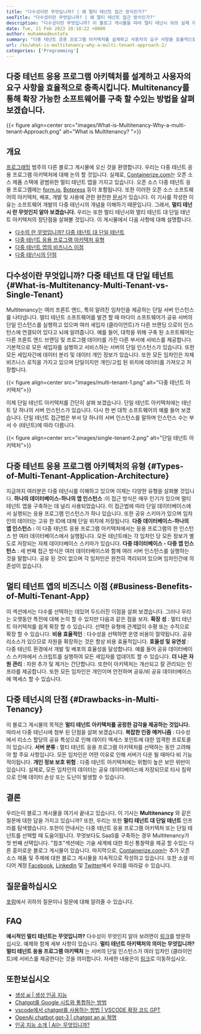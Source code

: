 ```yaml
---
title: "다수성이란 무엇입니까? | 왜 멀티 테넌트 접근 방식인가?" 
seoTitle: "다수성이란 무엇입니까? | 왜 멀티 테넌트 접근 방식인가?" 
description: "다수성이란 무엇입니까? 이 블로그 게시물을 따라 멀티 테넌시 뒤의 실제 개념을 배우고 확장 가능한 멀티 테넌트 응용 프로그램을 구축하십시오." 
date: Tue, 21 Feb 2023 20:10:22 +0000
author: muhammadmustafa
summary: "다중 테넌트 응용 프로그램 아키텍처를 설계하고 사용자의 요구 사항을 효율적으로 충족시킵니다. Multitenancy를 통해 확장 가능한 소프트웨어를 구축 할 수있는 방법을 살펴 보겠습니다." 
url: /ko/what-is-multitenancy-why-a-multi-tenant-approach-2/
categories: ['Programming']
---
```


## 다중 테넌트 응용 프로그램 아키텍처를 설계하고 사용자의 요구 사항을 효율적으로 충족시킵니다. Multitenancy를 통해 확장 가능한 소프트웨어를 구축 할 수있는 방법을 살펴 보겠습니다.

{{< figure align=center src="images/What-is-Multitenancy-Why-a-multi-tenant-Approach.png" alt="What is Multitenancy? ">}}


## 개요
[프로그래밍][1] 범주의 다른 블로그 게시물에 오신 것을 환영합니다. 우리는 다중 테넌트 응용 프로그램 아키텍처에 대해 논의 할 것입니다. 실제로, [Containerize.com][2]는 오픈 소스 제품 스택에 광범위한 멀티 테넌트 앱을 가지고 있습니다. 오픈 소스 다중 테넌트 응용 프로그램에는 [form.io][3], [Botpress][4] 등이 포함됩니다. 또한 이러한 오픈 소스 소프트웨어의 아키텍처, 배포, 개발 및 사용에 관한 완전한 [문서][5]가 있습니다. 이 기사를 작성한 이유는 소프트웨어 개발의 다중 테넌시의 개념을 이해하기 때문입니다. 그래서,  **멀티 테넌시 란 무엇인지 알아 보겠습니다.**  우리는 또한 멀티 테넌시와 멀티 테넌트 대 단일 테넌트 아키텍처의 장단점을 살펴볼 것입니다.
이 게시물에서 다음 사항에 대해 설명합니다.
  * [다수의 란 무엇입니까? 다중 테넌트 대 단일 테넌트][6]
  * [다중 테넌트 응용 프로그램 아키텍처 유형][7]
  * [다중 테넌트 앱의 비즈니스 이점][8]
  * [다중 테넌시의 단점][9]

## 다수성이란 무엇입니까? 다중 테넌트 대 단일 테넌트 {#What-is-Multitenancy-Multi-Tenant-vs-Single-Tenant}

Multitenancy는 여러 프론트 엔드, 특히 알려진 임차인을 제공하는 단일 서버 인스턴스를 나타냅니다. 멀티 테넌트 소프트웨어를 발견 할 때 마다이 소프트웨어가 공유 서버의 단일 인스턴스를 실행하고 있으며 여러 세입자 (클라이언트)가 다른 브랜딩 으로이 인스턴스에 연결되어 있다고 뇌에 알려줍니다.
예를 들어, 대학을 위해 구축 된 소프트웨어는 다른 프론트 엔드 브랜딩 및 프로그램 데이터를 가진 다른 부서에 서비스를 제공합니다. 기본적으로 모든 세입자를 실행하고 서비스하는 서버의 단일 인스턴스가 있습니다. 또한 모든 세입자간에 데이터 분리 및 데이터 개인 정보가 있습니다. 또한 모든 임차인은 자체 비즈니스 로직을 가지고 있으며 단일이지만 개인/고립 된 위치에 데이터를 가져오고 저장합니다.

{{< figure align=center src="images/multi-tenant-1.png" alt="다중 테넌트 아키텍처">}}

이제 단일 테넌트 아키텍처를 간단히 살펴 보겠습니다. 단일 테넌트 아키텍처에는 테넌트 당 하나의 서버 인스턴스가 있습니다. 다시 한 번 대학 소프트웨어의 예를 들어 보겠습니다. 단일 테넌트 접근법은 부서 당 하나의 서버 인스턴스를 말하며 인스턴스 수는 부서 수 (테넌트)에 따라 다릅니다.

{{< figure align=center src="images/single-tenant-2.png" alt="단일 테넌트 아키텍처">}}


## 다중 테넌트 응용 프로그램 아키텍처의 유형 {#Types-of-Multi-Tenant-Application-Architecture}

지금까지 여러분은 다중 테넌시를 이해하고 있으며 이제는 다양한 유형을 살펴볼 것입니다.
 **하나의 데이터베이스-하나의 앱 인스턴스** :이 접근 방식은 매우 인기가 있으며 멀티 테넌트 앱을 구축하는 데 널리 사용되었습니다. 이 접근법에 따라 단일 데이터베이스에서 실행되는 응용 프로그램 인스턴스가 하나 있습니다. 또한 공유 스키마가 있으며 임차인의 데이터는 고유 한 ID에 대해 단일 위치에 저장됩니다.
 **다중 데이터베이스-하나의 앱 인스턴스 :**  이 다중 테넌트 응용 프로그램 아키텍처에서는 응용 프로그램의 한 인스턴스 만 여러 데이터베이스에서 실행됩니다. 모든 테넌트에는 각 임차인 당 모든 정보가 별도로 저장되는 자체 데이터베이스 스키마가 있습니다.
 **다중 데이터베이스 - 다중 앱 인스턴스** : 세 번째 접근 방식은 여러 데이터베이스와 함께 여러 서버 인스턴스를 실행하는 것을 말합니다. 공유 된 것이 없으며 각 임차인은 완전히 격리되어 있으며 임차인간에 의존성이 없습니다.

## 멀티 테넌트 앱의 비즈니스 이점 {#Business-Benefits-of-Multi-Tenant-App}

이 섹션에서는 다수를 선택하는 데있어 두드러진 이점을 살펴 보겠습니다. 그러나 우리는 오랫동안 특전에 대해 논의 할 수 있지만 다음과 같은 점을 보자.
 **확장 성** : 멀티 테넌트 아키텍처를 쉽게 확장 할 수 있습니다. 선택한 유형에 관계없이 수평 또는 수직으로 확장 할 수 있습니다.
 **비용 효율적인** : 다수성을 선택하면 운영 비용이 절약됩니다. 공유 리소스가 있으므로 자원을 확장하는 것은 항상 비용 효율적입니다.
 **효율성 및 유연성** : 다중 테넌트 환경에서 개발 및 배포의 효율성을 달성합니다. 예를 들어 공유 데이터베이스 스키마에서 스크립트를 실행하여 모든 세입자를 업데이트 할 수 있습니다.
 **더 나은 자원 관리** : 자원 추가 및 제거는 간단합니다. 또한이 아키텍처는 개선되고 잘 관리되는 인프라를 제공합니다. 또한 모든 임차인은 개인이며 안전하며 공유/비 공유 데이터베이스에 액세스 할 수 있습니다.

## 다중 테넌시의 단점 {#Drawbacks-in-Multi-Tenancy}

이 블로그 게시물의 목적은  **멀티 테넌트 아키텍처를 공정한 감각을 제공하는 것입니다.**  따라서 다중 테넌시에 첨부 된 단점을 살펴 보겠습니다.
 **복잡한 인증 메커니즘** : 다수성에서 리소스 할당의 공유 특성으로 인해 데이터 액세스 포인트에 대한 엄격한 프로토콜이 있습니다.
 **서버 분류 :**  멀티 테넌트 응용 프로그램 아키텍처를 선택하는 동안 고려해야 할 주요 사항입니다. 모든 임차인은 어떤 이유로 인해 서버가 다운 될 때마다 비 기능적이됩니다.
 **개인 정보 보호 위험** : 다중 테넌트 아키텍처에는 위험이 높은 보안 위반이 있습니다. 실제로, 모든 임차인의 데이터는 공유 데이터베이스에 저장되므로 타사 침략으로 인해 데이터 손상 또는 도난이 발생할 수 있습니다.

## 결론
우리는이 블로그 게시물을 여기서 끝내고 있습니다. 이 기사는  **Multitenancy** 와 같은 질문에 대한 답을 가지고 있습니까? 또한, 우리는 또한 **멀티 테넌트 대 단일 테넌트**  인프라를 탐색했습니다. 또한이 안내서는 다중 테넌트 응용 프로그램 아키텍처 또는 단일 테넌트를 선택할 때 도움이됩니다. 무엇보다도 SaaS를 구축하는 경우 Multitenancy가 첫 번째 선택입니다. "참조"섹션에는 기술 세계에 대한 최신 통찰력을 제공 할 수있는 다른 흥미로운 블로그 게시물이 있습니다.
마지막으로, [Containerize.com][2]는 추가 오픈 소스 제품 및 주제에 대한 블로그 게시물을 지속적으로 작성하고 있습니다. 또한 소셜 미디어 계정 [Facebook][10], [LinkedIn][11] 및 [Twitter][12]에서 우리를 따라갈 수 있습니다.

## 질문을하십시오
[포럼][13]에서 귀하의 질문이나 질문에 대해 알려줄 수 있습니다.

## FAQ
 **예시적인 멀티 테넌트는 무엇입니까?** 
다수성이 무엇인지 알아 보려면이 [링크][6]를 방문하십시오. 예제와 함께 세부 사항이 있습니다.
 **멀티 테넌트 아키텍처의 의미는 무엇입니까?** 
 **멀티 테넌트 응용 프로그램 아키텍처** 는 서버의 단일 인스턴스가 여러 임차인 (클라이언트)에 서비스를 제공한다는 것을 의미합니다. 자세한 내용은이 [링크][7]로 이동하십시오.

## 또한보십시오
  * [생성 ai | 생성 인공 지능][14]
  * [Chatgpt를 Google 시트와 통합하는 방법][15]
  * [vscode에서 chatgpt를 사용하는 방법 | VSCODE 확장 코드 GPT][16]
  * [OpenAi chatbot gpt-3 | chatgpt an ai 혁명][17]
  * [인공 지능 소개 | AI는 무엇입니까?][18]



 [1]: https://blog.containerize.com/category/programming/
 [2]: https://www.containerize.com/
 [3]: https://products.containerize.com/form/formio/
 [4]: https://products.containerize.com/live-chat/botpress/
 [5]: https://products.containerize.com/
 [6]: #What-is-Multitenancy-Multi-Tenant-vs-Single-Tenant
 [7]: #Types-of-Multi-Tenant-Application-Architecture
 [8]: #Business-Benefits-of-Multi-Tenant-App
 [9]: #Drawbacks-in-Multi-Tenancy
 [10]: https://web.facebook.com/containerize
 [11]: https://www.linkedin.com/company/containerize/
 [12]: https://twitter.com/containerize_co
 [13]: https://forum.containerize.com/
 [14]: https://blog.containerize.com/artificial-intelligence/what-is-generative-ai-generative-artificial-intelligence/
 [15]: https://blog.containerize.com/artificial-intelligence/integrate-chatgpt-with-google-sheets/
 [16]: https://blog.containerize.com/artificial-intelligence/how-to-use-chatgpt-in-vscode-the-vscode-extension-codegpt/
 [17]: https://blog.containerize.com/artificial-intelligence/what-is-openai-chatbot-gpt-3-chatgpt-an-ai-revolution/
 [18]: https://blog.containerize.com/artificial-intelligence/an-introduction-to-artificial-intelligence-what-is-ai/
